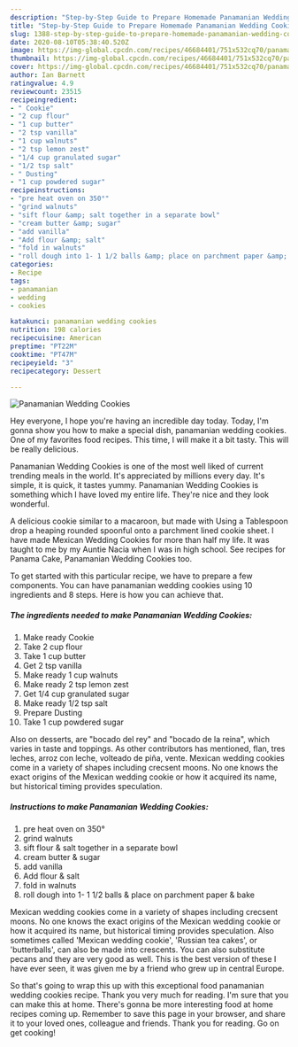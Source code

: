 ```yaml
---
description: "Step-by-Step Guide to Prepare Homemade Panamanian Wedding Cookies"
title: "Step-by-Step Guide to Prepare Homemade Panamanian Wedding Cookies"
slug: 1388-step-by-step-guide-to-prepare-homemade-panamanian-wedding-cookies
date: 2020-08-10T05:38:40.520Z
image: https://img-global.cpcdn.com/recipes/46684401/751x532cq70/panamanian-wedding-cookies-recipe-main-photo.jpg
thumbnail: https://img-global.cpcdn.com/recipes/46684401/751x532cq70/panamanian-wedding-cookies-recipe-main-photo.jpg
cover: https://img-global.cpcdn.com/recipes/46684401/751x532cq70/panamanian-wedding-cookies-recipe-main-photo.jpg
author: Ian Barnett
ratingvalue: 4.9
reviewcount: 23515
recipeingredient:
- " Cookie"
- "2 cup flour"
- "1 cup butter"
- "2 tsp vanilla"
- "1 cup walnuts"
- "2 tsp lemon zest"
- "1/4 cup granulated sugar"
- "1/2 tsp salt"
- " Dusting"
- "1 cup powdered sugar"
recipeinstructions:
- "pre heat oven on 350°"
- "grind walnuts"
- "sift flour &amp; salt together in a separate bowl"
- "cream butter &amp; sugar"
- "add vanilla"
- "Add flour &amp; salt"
- "fold in walnuts"
- "roll dough into 1- 1 1/2 balls &amp; place on parchment paper &amp; bake"
categories:
- Recipe
tags:
- panamanian
- wedding
- cookies

katakunci: panamanian wedding cookies 
nutrition: 198 calories
recipecuisine: American
preptime: "PT22M"
cooktime: "PT47M"
recipeyield: "3"
recipecategory: Dessert

---
```



![Panamanian Wedding Cookies](https://img-global.cpcdn.com/recipes/46684401/751x532cq70/panamanian-wedding-cookies-recipe-main-photo.jpg)

Hey everyone, I hope you're having an incredible day today. Today, I'm gonna show you how to make a special dish, panamanian wedding cookies. One of my favorites food recipes. This time, I will make it a bit tasty. This will be really delicious.

Panamanian Wedding Cookies is one of the most well liked of current trending meals in the world. It's appreciated by millions every day. It's simple, it is quick, it tastes yummy. Panamanian Wedding Cookies is something which I have loved my entire life. They're nice and they look wonderful.

A delicious cookie similar to a macaroon, but made with Using a Tablespoon drop a heaping rounded spoonful onto a parchment lined cookie sheet. I have made Mexican Wedding Cookies for more than half my life. It was taught to me by my Auntie Nacia when I was in high school. See recipes for Panama Cake, Panamanian Wedding Cookies too.


To get started with this particular recipe, we have to prepare a few components. You can have panamanian wedding cookies using 10 ingredients and 8 steps. Here is how you can achieve that.

<!--inarticleads1-->

##### The ingredients needed to make Panamanian Wedding Cookies:

1. Make ready  Cookie
1. Take 2 cup flour
1. Take 1 cup butter
1. Get 2 tsp vanilla
1. Make ready 1 cup walnuts
1. Make ready 2 tsp lemon zest
1. Get 1/4 cup granulated sugar
1. Make ready 1/2 tsp salt
1. Prepare  Dusting
1. Take 1 cup powdered sugar


Also on desserts, are &#34;bocado del rey&#34; and &#34;bocado de la reina&#34;, which varies in taste and toppings. As other contributors has mentioned, flan, tres leches, arroz con leche, volteado de piña, vente. Mexican wedding cookies come in a variety of shapes including crecsent moons. No one knows the exact origins of the Mexican wedding cookie or how it acquired its name, but historical timing provides speculation. 

<!--inarticleads2-->

##### Instructions to make Panamanian Wedding Cookies:

1. pre heat oven on 350°
1. grind walnuts
1. sift flour &amp; salt together in a separate bowl
1. cream butter &amp; sugar
1. add vanilla
1. Add flour &amp; salt
1. fold in walnuts
1. roll dough into 1- 1 1/2 balls &amp; place on parchment paper &amp; bake


Mexican wedding cookies come in a variety of shapes including crecsent moons. No one knows the exact origins of the Mexican wedding cookie or how it acquired its name, but historical timing provides speculation. Also sometimes called &#39;Mexican wedding cookie&#39;, &#39;Russian tea cakes&#39;, or &#39;butterballs&#39;, can also be made into crescents. You can also substitute pecans and they are very good as well. This is the best version of these I have ever seen, it was given me by a friend who grew up in central Europe. 

So that's going to wrap this up with this exceptional food panamanian wedding cookies recipe. Thank you very much for reading. I'm sure that you can make this at home. There's gonna be more interesting food at home recipes coming up. Remember to save this page in your browser, and share it to your loved ones, colleague and friends. Thank you for reading. Go on get cooking!

